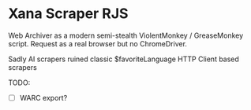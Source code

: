 # Xana Scraper RJS

Web Archiver as a modern semi-stealth ViolentMonkey / GreaseMonkey script.
Request as a real browser but no ChromeDriver.

Sadly AI scrapers ruined classic
$favoriteLanguage HTTP Client based scrapers

TODO:

- [ ] WARC export?